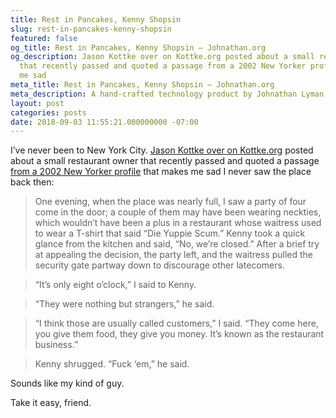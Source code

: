 ```yaml
---
title: Rest in Pancakes, Kenny Shopsin
slug: rest-in-pancakes-kenny-shopsin
featured: false
og_title: Rest in Pancakes, Kenny Shopsin – Johnathan.org
og_description: Jason Kottke over on Kottke.org posted about a small restaurant owner
  that recently passed and quoted a passage from a 2002 New Yorker profile that makes
  me sad
meta_title: Rest in Pancakes, Kenny Shopsin – Johnathan.org
meta_description: A hand-crafted technology product by Johnathan Lyman
layout: post
categories: posts
date: 2018-09-03 11:55:21.000000000 -07:00
---
```


I’ve never been to New York City. [Jason Kottke over on Kottke.org](https://kottke.org/18/09/rip-kenny-shopsin) posted about a small restaurant owner that recently passed and quoted a passage [from a 2002 New Yorker profile](https://www.newyorker.com/magazine/2002/04/15/dont-mention-it) that makes me sad I never saw the place back then:

> One evening, when the place was nearly full, I saw a party of four come in the door; a couple of them may have been wearing neckties, which wouldn’t have been a plus in a restaurant whose waitress used to wear a T-shirt that said “Die Yuppie Scum.” Kenny took a quick glance from the kitchen and said, “No, we’re closed.” After a brief try at appealing the decision, the party left, and the waitress pulled the security gate partway down to discourage other latecomers.

> “It’s only eight o’clock,” I said to Kenny.

> “They were nothing but strangers,” he said.

> “I think those are usually called customers,” I said. “They come here, you give them food, they give you money. It’s known as the restaurant business.”

> Kenny shrugged. “Fuck ‘em,” he said.

Sounds like my kind of guy.

Take it easy, friend.

